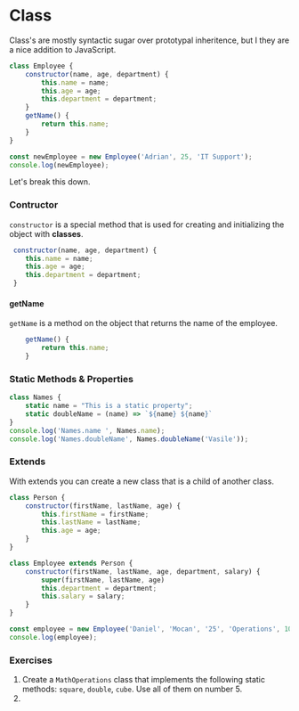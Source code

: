 # Class

Class's are mostly syntactic sugar over prototypal inheritence, but I they are a nice addition to JavaScript.

```javascript
class Employee {
    constructor(name, age, department) {
        this.name = name;
        this.age = age;
        this.department = department;
    }
    getName() {
        return this.name;
    }
}

const newEmployee = new Employee('Adrian', 25, 'IT Support');
console.log(newEmployee);
```

Let's break this down.

### Contructor

`constructor` is a special method that is used for creating and initializing the object with **classes**.

```javascript
 constructor(name, age, department) {
    this.name = name;
    this.age = age;
    this.department = department;
 }
```

#### getName
`getName` is a method on the object that returns the name of the employee.

```javascript
    getName() {
        return this.name;
    }
```

### Static Methods & Properties

```javascript
class Names {
    static name = "This is a static property";
    static doubleName = (name) => `${name} ${name}`
}
console.log('Names.name ', Names.name);
console.log('Names.doubleName', Names.doubleName('Vasile'));

```
### Extends
With extends you can create a new class that is a child of another class.

```javascript
class Person {
    constructor(firstName, lastName, age) {
        this.firstName = firstName;
        this.lastName = lastName;
        this.age = age;
    }
}

class Employee extends Person {
    constructor(firstName, lastName, age, department, salary) {
        super(firstName, lastName, age)
        this.department = department;
        this.salary = salary;
    }
}

const employee = new Employee('Daniel', 'Mocan', '25', 'Operations', 1000);
console.log(employee);
```
### Exercises
1. Create a `MathOperations` class that implements the following static methods: `square`, `double`, `cube`. Use all of them on number 5.
2. 
